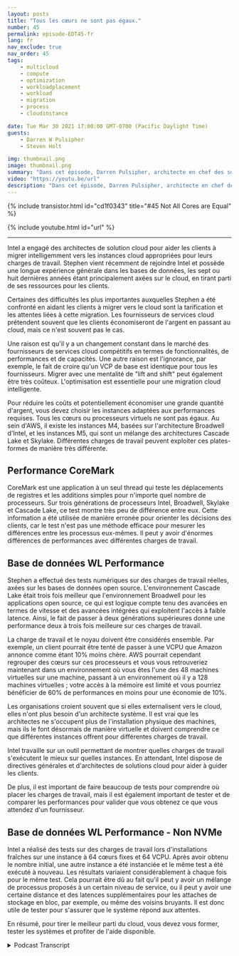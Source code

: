 ```yaml
---
layout: posts
title: "Tous les cœurs ne sont pas égaux."
number: 45
permalink: episode-EDT45-fr
lang: fr
nav_exclude: true
nav_order: 45
tags:
    - multicloud
    - compute
    - optimization
    - workloadplacement
    - workload
    - migration
    - process
    - cloudinstance

date: Tue Mar 30 2021 17:00:00 GMT-0700 (Pacific Daylight Time)
guests:
    - Darren W Pulsipher
    - Steven Holt

img: thumbnail.png
image: thumbnail.png
summary: "Dans cet épisode, Darren Pulsipher, architecte en chef des solutions chez Intel, et Stephen Holt, architecte des solutions cloud chez Intel, discutent de l'optimisation du cloud et des études qui montrent que les cœurs ont des performances différentes selon les charges de travail."
video: "https://youtu.be/url"
description: "Dans cet épisode, Darren Pulsipher, architecte en chef des solutions chez Intel, et Stephen Holt, architecte des solutions cloud chez Intel, discutent de l'optimisation du cloud et des études qui montrent que les cœurs ont des performances différentes selon les charges de travail."
---
```


<div>
{% include transistor.html id="cd1f0343" title="#45 Not All Cores are Equal" %}

{% include youtube.html id="url" %}
</div>

---

Intel a engagé des architectes de solution cloud pour aider les clients à migrer intelligemment vers les instances cloud appropriées pour leurs charges de travail. Stephen vient récemment de rejoindre Intel et possède une longue expérience générale dans les bases de données, les sept ou huit dernières années étant principalement axées sur le cloud, en tirant parti de ses ressources pour les clients.

Certaines des difficultés les plus importantes auxquelles Stephen a été confronté en aidant les clients à migrer vers le cloud sont la tarification et les attentes liées à cette migration. Les fournisseurs de services cloud prétendent souvent que les clients économiseront de l'argent en passant au cloud, mais ce n'est souvent pas le cas.

Une raison est qu'il y a un changement constant dans le marché des fournisseurs de services cloud compétitifs en termes de fonctionnalités, de performances et de capacités. Une autre raison est l'ignorance, par exemple, le fait de croire qu'un VCP de base est identique pour tous les fournisseurs. Migrer avec une mentalité de "lift and shift" peut également être très coûteux. L'optimisation est essentielle pour une migration cloud intelligente.

Pour réduire les coûts et potentiellement économiser une grande quantité d'argent, vous devez choisir les instances adaptées aux performances requises. Tous les cœurs ou processeurs virtuels ne sont pas égaux. Au sein d'AWS, il existe les instances M4, basées sur l'architecture Broadwell d'Intel, et les instances M5, qui sont un mélange des architectures Cascade Lake et Skylake. Différentes charges de travail peuvent exploiter ces plates-formes de manière très différente.

## Performance CoreMark

CoreMark est une application à un seul thread qui teste les déplacements de registres et les additions simples pour n'importe quel nombre de processeurs. Sur trois générations de processeurs Intel, Broadwell, Skylake et Cascade Lake, ce test montre très peu de différence entre eux. Cette information a été utilisée de manière erronée pour orienter les décisions des clients, car le test n'est pas une méthode efficace pour mesurer les différences entre les processus eux-mêmes. Il peut y avoir d'énormes différences de performances avec différentes charges de travail.

## Base de données WL Performance

Stephen a effectué des tests numériques sur des charges de travail réelles, axées sur les bases de données open source. L'environnement Cascade Lake était trois fois meilleur que l'environnement Broadwell pour les applications open source, ce qui est logique compte tenu des avancées en termes de vitesse et des avancées intégrées qui exploitent l'accès à faible latence. Ainsi, le fait de passer à deux générations supérieures donne une performance deux à trois fois meilleure sur ces charges de travail.

La charge de travail et le noyau doivent être considérés ensemble. Par exemple, un client pourrait être tenté de passer à une VCPU que Amazon annonce comme étant 10% moins chère. AWS pourrait cependant regrouper des cœurs sur ces processeurs et vous vous retrouveriez maintenant dans un environnement où vous êtes l'une des 48 machines virtuelles sur une machine, passant à un environnement où il y a 128 machines virtuelles ; votre accès à la mémoire est limité et vous pourriez bénéficier de 60% de performances en moins pour une économie de 10%.

Les organisations croient souvent que si elles externalisent vers le cloud, elles n'ont plus besoin d'un architecte système. Il est vrai que les architectes ne s'occupent plus de l'installation physique des machines, mais ils le font désormais de manière virtuelle et doivent comprendre ce que différentes instances offrent pour différentes charges de travail.

Intel travaille sur un outil permettant de montrer quelles charges de travail s'exécutent le mieux sur quelles instances. En attendant, Intel dispose de directives générales et d'architectes de solutions cloud pour aider à guider les clients.

De plus, il est important de faire beaucoup de tests pour comprendre où placer les charges de travail, mais il est également important de tester et de comparer les performances pour valider que vous obtenez ce que vous attendez d'un fournisseur.

## Base de données WL Performance - Non NVMe

Intel a réalisé des tests sur des charges de travail lors d'installations fraîches sur une instance à 64 cœurs fixes et 64 VCPU. Après avoir obtenu le nombre initial, une autre instance a été instanciée et le même test a été exécuté à nouveau. Les résultats variaient considérablement à chaque fois pour le même test. Cela pourrait être dû au fait qu'il peut y avoir un mélange de processus proposés à un certain niveau de service, ou il peut y avoir une certaine distance et des latences supplémentaires pour les attaches de stockage en bloc, par exemple, ou même des voisins bruyants. Il est donc utile de tester pour s'assurer que le système répond aux attentes.

En résumé, pour tirer le meilleur parti du cloud, vous devez vous former, tester les systèmes et profiter de l'aide disponible.



<details>
<summary> Podcast Transcript </summary>

<p></p>

</details>
